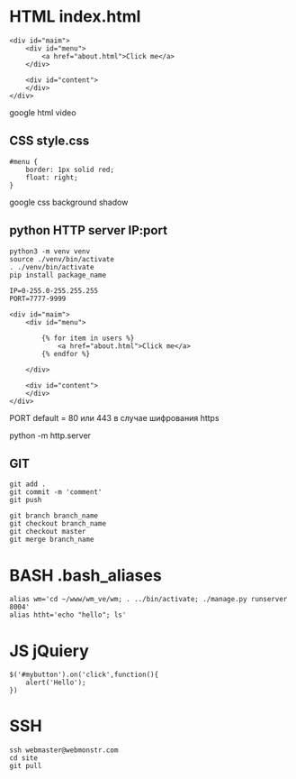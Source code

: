 # HTML  index.html

    <div id="maim">
        <div id="menu">
            <a href="about.html">Click me</a>
        </div>

        <div id="content">
        </div>
    </div>

google  html video

## CSS style.css

    #menu {
        border: 1px solid red;
        float: right;
    }

google  css background shadow

## python HTTP server IP:port

    python3 -m venv venv
    source ./venv/bin/activate 
    . ./venv/bin/activate
    pip install package_name

    IP=0-255.0-255.255.255
    PORT=7777-9999

    <div id="maim">
        <div id="menu">

            {% for item in users %}
                <a href="about.html">Click me</a>
            {% endfor %}

        </div>

        <div id="content">
        </div>
    </div>

PORT default = 80 или 443 в случае шифрования https

python -m http.server 

## GIT 

    git add .
    git commit -m 'comment'
    git push

    git branch branch_name
    git checkout branch_name
    git checkout master
    git merge branch_name


# BASH .bash_aliases

    alias wm='cd ~/www/wm_ve/wm; . ../bin/activate; ./manage.py runserver 8004'
    alias htht='echo "hello"; ls'


# JS jQuiery

    $('#mybutton').on('click',function(){
        alert('Hello');
    })

# SSH

    ssh webmaster@webmonstr.com
    cd site
    git pull



